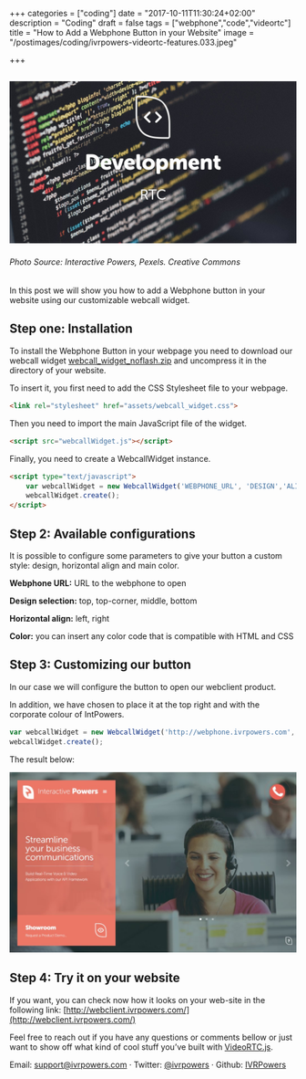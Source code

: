 +++
categories = ["coding"]
date = "2017-10-11T11:30:24+02:00"
description = "Coding"
draft = false
tags = ["webphone","code","videortc"]
title = "How to Add a Webphone Button in your Website"
image = "/postimages/coding/ivrpowers-videortc-features.033.jpeg"

+++

![development](/postimages/coding/ivrpowers-videortc-features.033.jpeg)
------------
###### Photo Source: Interactive Powers, Pexels. Creative Commons



In this post we will show you how to add a Webphone button in your website using our customizable webcall widget.


## Step one: Installation

To install the Webphone Button in your web­page you need to download our webcall widget
[webcall_widget_noflash.zip](https://downloads.ivrpowers.com/software/webclient/webcall_widget_noflash.zip) and uncompress it in the directory of your website.

To insert it, you first need to add the CSS Stylesheet file to your webpage.

~~~html
<link rel="stylesheet" href="assets/webcall_widget.css">
~~~

Then you need to import the main JavaScript file of the widget.

~~~html
<script src="webcallWidget.js"></script>
~~~

Finally, you need to create a WebcallWidget instance.

~~~html
<script type="text/javascript">
	var webcallWidget = new WebcallWidget('WEBPHONE_URL', 'DESIGN','ALIGN', 'COLOR');
	webcallWidget.create();
</script>
~~~


## Step 2: Available configurations

It is possible to configure some parameters to give your button a custom style: design, horizontal align and main color.

**Webphone URL:** URL to the webphone to open

**Design selection:** top, top-corner, middle, bottom

**Horizontal align:** left, right

**Color:** you can insert any color code that is compatible with HTML and CSS


## Step 3: Customizing our button

In our case we will configure the button to open our webclient product.

In addition, we have chosen to place it at the top right and with the corporate colour of IntPowers.

~~~javascript
var webcallWidget = new WebcallWidget('http://webphone.ivrpowers.com', 'top', 'right', ’#FF6E5F’);
webcallWidget.create();
~~~

The result below:

![webphone button](/postimages/coding/webphone-ivrpowers.jpeg)

## Step 4: Try it on your website

If you want, you can check now how it looks on your web-site in the following link:
[http://webclient.ivrpowers.com/](http://webclient.ivrpowers.com/)



Feel free to reach out if you have any questions or comments bellow or just want to show off what kind of cool stuff you’ve built with [VideoRTC.js](http://blog.ivrpowers.com/post/development/introducing-videortcjs-developers/).

Email: [support@ivrpowers.com](mailto:support@ivrpowers.com) · Twitter: [@ivrpowers](https://twitter.com/ivrpowers)
 · Github: [IVRPowers](https://github.com/ivrpowers)
